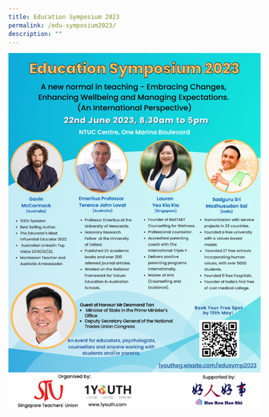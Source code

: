 ```yaml
---
title: Education Symposium 2023
permalink: /edu-symposium2023/
description: ""
---
```

![](/images/symposium%20poster_jun2023.jpeg)
